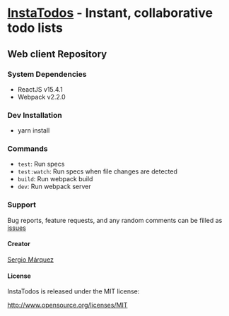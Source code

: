 # [InstaTodos](http://www.idonthaveawebsiteyet.com) - Instant, collaborative todo lists

## Web client Repository

### System Dependencies

* ReactJS v15.4.1
* Webpack v2.2.0

### Dev Installation
* yarn install

### Commands
* `test`: Run specs
* `test:watch`: Run specs when file changes are detected
* `build`: Run webpack build
* `dev`: Run webpack server

### Support

Bug reports, feature requests, and any random comments can be filled as
 [issues](https://github.com/instatodos/instatodos-web/issues)

#### Creator

[Sergio Márquez](https://github.com/smarquez1)

#### License

InstaTodos is released under the MIT license:

http://www.opensource.org/licenses/MIT

